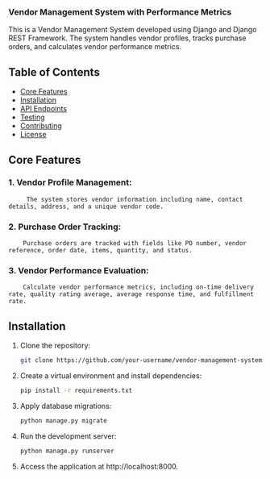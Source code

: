 ### Vendor Management System with Performance Metrics

This is a Vendor Management System developed using Django and Django REST Framework. The system handles vendor profiles, tracks purchase orders, and calculates vendor performance metrics.

## Table of Contents

- [Core Features](#features)
- [Installation](#installation)
- [API Endpoints](#api-endpoints)
- [Testing](#testing)
- [Contributing](#contributing)
- [License](#license)
## Core Features

### 1. Vendor Profile Management:
         The system stores vendor information including name, contact details, address, and a unique vendor code.
         
### 2. Purchase Order Tracking:
        Purchase orders are tracked with fields like PO number, vendor reference, order date, items, quantity, and status.
        
### 3. Vendor Performance Evaluation:
        Calculate vendor performance metrics, including on-time delivery rate, quality rating average, average response time, and fulfillment rate.   


## Installation

1. Clone the repository:
   ```bash
   git clone https://github.com/your-username/vendor-management-system.git

   ```
2. Create a virtual environment and install dependencies:

   ```bash
   pip install -r requirements.txt
   ```
3. Apply database migrations:

   ```bash
   python manage.py migrate
   ```
4. Run the development server:

   ```bash
   python manage.py runserver
   ```
5. Access the application at http://localhost:8000.

